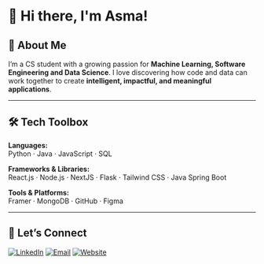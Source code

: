 # 👋 Hi there, I'm Asma!


## 🌟 About Me

I’m a CS student with a growing passion for **Machine Learning, Software Engineering and Data Science**. I love discovering how code and data can work together to create **intelligent, impactful, and meaningful applications**.

---

## 🛠️ Tech Toolbox

**Languages:**  
Python · Java · JavaScript ·  SQL  

**Frameworks & Libraries:**  
React.js · Node.js · NextJS · Flask · Tailwind CSS · Java Spring Boot

**Tools & Platforms:**  
Framer · MongoDB · GitHub · Figma  

---

## 🤝 Let’s Connect

[![LinkedIn](https://img.shields.io/badge/LinkedIn-0A66C2?style=for-the-badge&logo=linkedin&logoColor=white)](https://www.linkedin.com/in/asma-hashar)
[![Email](https://img.shields.io/badge/Email-D14836?style=for-the-badge&logo=gmail&logoColor=white)](https://mail.google.com/mail/?view=cm&fs=1&to=asma001@my.yorku.ca)
[![Website](https://img.shields.io/badge/Website-4285F4?style=for-the-badge&logo=google-chrome&logoColor=white)](https://personal-website-cyan-rho.vercel.app)
